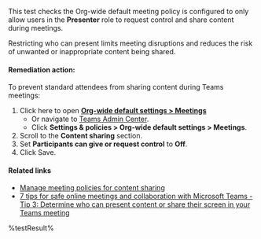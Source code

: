 This test checks the Org-wide default meeting policy is configured to only allow users in the **Presenter** role to request control and share content during meetings.

Restricting who can present limits meeting disruptions and reduces the risk of unwanted or inappropriate content being shared.

#### Remediation action:

To prevent standard attendees from sharing content during Teams meetings:

1. Click here to open [**Org-wide default settings > Meetings**](https://admin.teams.microsoft.com/one-policy/settings/meeting)
   * Or navigate to [Teams Admin Center](https://admin.teams.microsoft.com).
   * Click **Settings & policies > Org-wide default settings > Meetings**.
1. Scroll to the **Content sharing** section.
1. Set **Participants can give or request control** to **Off**.
1. Click Save.

#### Related links

* [Manage meeting policies for content sharing](https://learn.microsoft.com/en-us/microsoftteams/meeting-policies-content-sharing)
* [7 tips for safe online meetings and collaboration with Microsoft Teams - Tip 3: Determine who can present content or share their screen in your Teams meeting](https://techcommunity.microsoft.com/blog/microsoftteamsblog/7-tips-for-safe-online-meetings-and-collaboration-with-microsoft-teams/2072303)

<!--- Results --->

%testResult%